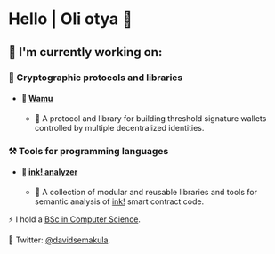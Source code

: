 # Hello | Oli otya 👋

## 🔭 I'm currently working on:

### 🔑 Cryptographic protocols and libraries
- #### 🚀 [Wamu](https://github.com/wamutech)
  - 📖 A protocol and library for building threshold signature wallets controlled by multiple decentralized identities.

### ⚒️ Tools for programming languages
- #### 🚀 [ink! analyzer](https://github.com/ink-analyzer)
  - 📖 A collection of modular and reusable libraries and tools for semantic analysis of [ink!](https://use.ink/) smart contract code.

⚡ I hold a [BSc in Computer Science](https://cis.mak.ac.ug/).

💬 Twitter: [@davidsemakula](https://twitter.com/davidsemakula).